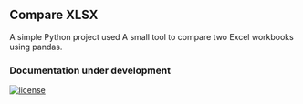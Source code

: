 ## Compare XLSX


A simple Python project used A small tool to compare two Excel workbooks using pandas.


### Documentation under development

[![license](https://img.shields.io/github/license/vanduynslagerp/conventional-commit-types.svg)](https://github.com/vanduynslagerp/conventional-commit-types/blob/master/LICENSE)
